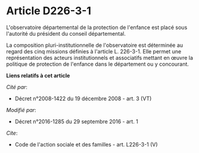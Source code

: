 # Article D226-3-1

L'observatoire départemental de la protection de l'enfance est placé sous l'autorité du président du conseil départemental. 

La composition pluri-institutionnelle de l'observatoire est déterminée au regard des cinq missions définies à l'article L.
226-3-1. Elle permet une représentation des acteurs institutionnels et associatifs mettant en œuvre la politique de
protection de l'enfance dans le département ou y concourant.

**Liens relatifs à cet article**

_Cité par_:

  - Décret n°2008-1422 du 19 décembre 2008 - art. 3 (VT)

_Modifié par_:

  - Décret n°2016-1285 du 29 septembre 2016 - art. 1

_Cite_:

  - Code de l'action sociale et des familles - art. L226-3-1 (V)
